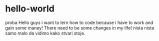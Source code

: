 # hello-world
proba
Hello guys i want to lern how to code because i have to work and gain some maney!
There need to be some changes in my life!
nista nista samo malo da vidimo kako stvari stoje.
